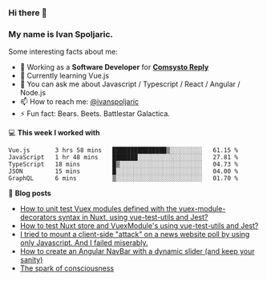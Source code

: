 ### Hi there 👋 

### My name is Ivan Spoljaric.

Some interesting facts about me:

- 🔭 Working as a **Software Developer** for **[Comsysto Reply](https://comsystoreply.de/)**
- 🌱 Currently learning Vue.js
- 💬 You can ask me about Javascript / Typescript / React / Angular / Node.js 
- 📫 How to reach me: [@ivanspoljaric](https://www.linkedin.com/in/ivan-špoljarić-2206a184)
- ⚡ Fun fact: Bears. Beets. Battlestar Galactica.

💻 **This week I worked with**
<!--START_SECTION:waka-->
```text
Vue.js       3 hrs 58 mins   ███████████████▒░░░░░░░░░   61.15 % 
JavaScript   1 hr 48 mins    ███████░░░░░░░░░░░░░░░░░░   27.81 % 
TypeScript   18 mins         █▒░░░░░░░░░░░░░░░░░░░░░░░   04.73 % 
JSON         15 mins         █░░░░░░░░░░░░░░░░░░░░░░░░   04.00 % 
GraphQL      6 mins          ▒░░░░░░░░░░░░░░░░░░░░░░░░   01.70 % 
```
<!--END_SECTION:waka-->

📕 **Blog posts**
<!-- BLOG-POST-LIST:START -->
- [How to unit test Vuex modules defined with the vuex-module-decorators syntax in Nuxt,  using vue-test-utils and Jest?](https://dev.to/ispoljari/how-to-unit-test-vuex-modules-defined-with-the-vuex-module-decorators-syntax-in-nuxt-using-vue-test-utils-and-jest-3n7p)
- [How to test Nuxt store and VuexModule's using vue-test-utils and Jest?](https://dev.to/ispoljari/how-to-test-nuxt-store-and-vuexmodule-s-using-vue-test-utils-and-jest-4p08)
- [I tried to mount a client-side "attack" on a news website poll by using only Javascript. And I failed miserably.](https://dev.to/ispoljari/i-tried-to-mount-a-client-side-attack-on-a-news-website-poll-by-using-only-javascript-and-i-failed-miserably-1ebf)
- [How to create an Angular NavBar with a dynamic slider (and keep your sanity)](https://dev.to/ispoljari/one-must-imagine-people-who-work-with-angular-happy-or-how-to-create-a-navbar-with-a-dynamic-slider-and-keep-your-sanity-3la)
- [The spark of consciousness](https://ivanspoljaric22.medium.com/the-spark-of-consciousness-30bebdd2bba8?source=rss-3d2bb20c836------2)
<!-- BLOG-POST-LIST:END -->
